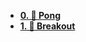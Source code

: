- [**0. 🏓 Pong**](0-Pong/ "🏓 Pong")
- [**1. 🧱 Breakout**](1-Breakout/ "🧱 Breakout")
<!-- - [**1. 🐤 Flappy Bird**](1-Flappy-Bird/ "🐤 Flappy Bird")
- [**2. 🧩 Match 3**](2-Match-3/ "🧩 Match 3")
- [**3. 🏃🏽‍♂️ Mario**](4-Mario/ "🏃🏽‍♂️ Mario")
- [**4. ⚔️ Zelda**](4-Zelda/ "⚔️ Zelda")
- [**5. 🐦 Angry Birds**](5-Angry-Birds/ "🐦 Angry Birds")
- [**6. ⚡ Pokemon**](6-Pokemon/ "⚡ Pokemon") -->
